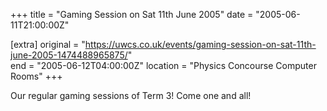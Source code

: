 +++
title = "Gaming Session on Sat 11th June 2005"
date = "2005-06-11T21:00:00Z"

[extra]
original = "https://uwcs.co.uk/events/gaming-session-on-sat-11th-june-2005-1474488965875/"    
end = "2005-06-12T04:00:00Z"
location = "Physics Concourse Computer Rooms"
+++

Our regular gaming sessions of Term 3\! Come one and all\!

